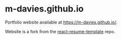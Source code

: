 # m-davies.github.io

Portfolio website available at https://m-davies.github.io/.

Website is a fork from the [react-resume-template](https://github.com/tbakerx/react-resume-template) repo.
